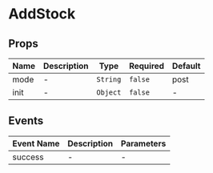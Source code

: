 # AddStock

## Props

<!-- @vuese:AddStock:props:start -->
|Name|Description|Type|Required|Default|
|---|---|---|---|---|
|mode|-|`String`|`false`|post|
|init|-|`Object`|`false`|-|

<!-- @vuese:AddStock:props:end -->


## Events

<!-- @vuese:AddStock:events:start -->
|Event Name|Description|Parameters|
|---|---|---|
|success|-|-|

<!-- @vuese:AddStock:events:end -->


